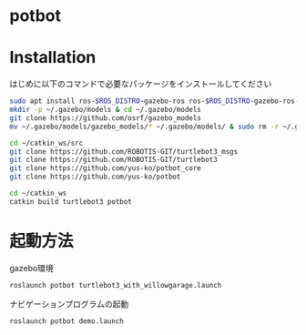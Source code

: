 # potbot

# Installation
 
はじめに以下のコマンドで必要なパッケージをインストールしてください
 
```bash
sudo apt install ros-$ROS_DISTRO-gazebo-ros ros-$ROS_DISTRO-gazebo-ros-control ros-$ROS_DISTRO-ros-control ros-$ROS_DISTRO-ros-controllers
mkdir -p ~/.gazebo/models & cd ~/.gazebo/models
git clone https://github.com/osrf/gazebo_models
mv ~/.gazebo/models/gazebo_models/* ~/.gazebo/models/ & sudo rm -r ~/.gazebo/models/gazebo_models/
```
```bash
cd ~/catkin_ws/src
git clone https://github.com/ROBOTIS-GIT/turtlebot3_msgs
git clone https://github.com/ROBOTIS-GIT/turtlebot3
git clone https://github.com/yus-ko/potbot_core
git clone https://github.com/yus-ko/potbot
```
```bash
cd ~/catkin_ws
catkin build turtlebot3 potbot
```

# 起動方法

gazebo環境
```bash
roslaunch potbot turtlebot3_with_willowgarage.launch
```

ナビゲーションプログラムの起動
```bash
roslaunch potbot demo.launch
```